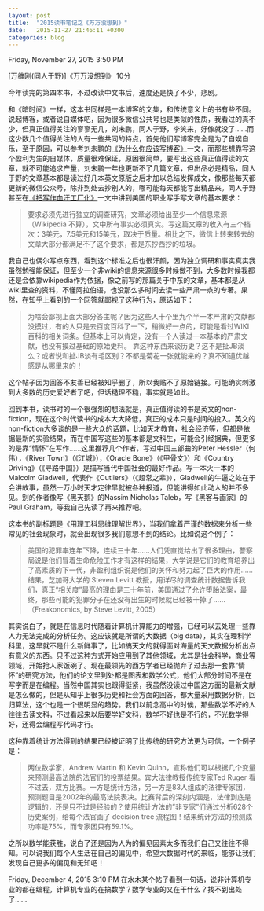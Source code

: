 ```yaml
---
layout: post
title:  "2015读书笔记之《万万没想到》"
date:   2015-11-27 21:46:11 +0300
categories: blog
---
```

Friday, November 27, 2015 3:50 PM

[万维刚(同人于野)]《万万没想到》  10分

今年读完的第四本书，不过改读中文书后，速度还是快了不少，悲剧。

和《暗时间》一样，这本书同样是一本博客的文集，和传统意义上的书有些不同。说起博客，或者说自媒体吧，因为很多微信公共号也是类似的性质，我看过的真不少，但真正值得关注的寥寥无几，刘未鹏，同人于野，李笑来，好像就没了……而这少数几个值得关注的人有一些共同的特点，首先他们写博客完全是为了自娱自乐，至于原因，可以参考刘未鹏的[《为什么你应该写博客》](http://mindhacks.cn/2009/02/15/why-you-should-start-blogging-now/)一文，而那些想靠写这个盈利为生的自媒体，质量很难保证，原因很简单，要写出这些真正值得读的文章，就不可能追求产量，刘未鹏一年也更新不了几篇文章，但出品必是精品，同人于野的文章基本都是读过好几本英文原版之后才加以总结发挥成文，像那些每天都更新的微信公众号，除非到处去抄别人的，哪可能每天都能写出精品来。同人于野甚至在[《把写作血汗工厂化》](http://www.geekonomics10000.com/454)一文中讲到美国的职业写手写文章的基本要求：

>要求必须先进行独立的调查研究，文章必须给出至少一个信息来源（Wikipedia 不算），文中所有事实必须真实。写这篇文章的收入有三个档次：3美元，7.5美元和15美元，取决于质量。相比之下，微信上转来转去的文章大部分都满足不了这个要求，都是东抄西抄的垃圾。

我自己也偶尔写点东西，看到这个标准之后也很汗颜，因为独立调研和事实真实我虽然勉强能保证，但至少一个非wiki的信息来源很多时候做不到，大多数时候我都还是会依靠wikipedia作为依据，像之前写的那篇关于中东的文章，基本都是从wiki里查的资料，不懂阿拉伯语，也没那么多时间去读一些严肃一点的专著。果然，在知乎上看到的一个回答就鄙视了这种行为，原话如下：

>为啥会鄙视上面大部分答主呢？因为这些人十个里九个半一本严肃的文献都没摸过，有的人只是去百度百科了一下，稍微好一点的，可能是看过WIKI百科的相关词条。但基本上可以肯定，没有一个人读过一本基本的严肃文献，也没有摸过基础的原始史料。
靠这种东西来谈历史？这不是扯JB淡么？或者说和扯JB淡有毛区别？不都是菊花一张就能来的？真不知道优越感是从哪里来的！

这个帖子因为回答不友善已经被知乎删了，所以我贴不了原始链接。可能确实刺激到大多数的历史爱好者了吧，但话糙理不糙，事实就是如此。

回到本书，读书时的一个很强烈的想法就是，真正值得读的书是英文的non-fiction，现在这个时代读书的成本大大降低，真正的成本只是时间的投入。英文的non-fiction大多谈的是一些大众的话题，比如天才教育，社会经济等，但都是依据最新的实验结果，而在中国写这些的基本都是文科生，可能会引经据典，但更多的是靠“情怀”在写作……这里推荐几个作者，写过中国三部曲的Peter Hessler（何伟），《River Town》（《江城》），《Oracle Bone》（《甲骨文》）和《Country Driving》（《寻路中国》）是描写当代中国社会的最好作品。写一本火一本的Malcolm Gladwell，代表作《Outliers》（《超常之辈》），Gladwell的牛逼之处在于会讲故事，虽然一万小时天才定律早就被各种报道，但能讲得如此动人的并不多见。别的作者像写《黑天鹅》的Nassim Nicholas Taleb，写《黑客与画家》的Paul Graham，等我自己先读了再来推荐吧。

这本书的副标题是《用理工科思维理解世界》，当我们拿着严谨的数据来分析一些常见的社会现象时，就会出现很多我们意想不到的结论。比如说这个例子：

>美国的犯罪率连年下降，连续三十年……人们凭直觉给出了很多理由，警察局说是他们冒着生命危险工作才有这样的结果，大学说是它们的教育培养出了高素质的下一代，非盈利组织说是他们的关怀和努力起了巨大的作用……结果，芝加哥大学的 Steven Levitt 教授，用详尽的调查统计数据告诉我们，真正“相关度”最高的理由是三十年前，美国通过了允许堕胎法案，最终，那些可能的犯罪分子在还没有出生的时候就已经被干掉了……（Freakonomics, by Steve Levitt, 2005）

其实说白了，就是在信息时代随着计算机计算能力的增强，已经可以去处理一些靠人力无法完成的分析任务。这应该就是所谓的大数据（big data），其实在理科学科里，这早就不是什么新鲜事了，比如搞天文的就得面对海量的天文数据分析出点有意义的东西。只不过这种方式开始应用到了其他领域，尤其是社会科学，商业等领域，开始抢人家饭碗了。现在最领先的西方学者已经抛弃了过去那一套靠“情怀”的研究方法，他们的论文里到处都是图表和数学公式，他们大部分时间不是在写字而是在编程。当然中国其实也跟得挺紧，我虽然没读过中国这方面的最新文献是怎么做的，但是从知乎上很多历史和社会方面的回答，都大量采用数据分析，回归算法，这个也是一个很明显的趋势。我们以前念高中的时候，那些数学不好的人往往去读文科，不过看起来以后要学好文科，数学不好也是不行的，不光数学得好，还得会编程写代码才行。

这种靠着统计方法得到的结果已经被证明了比传统的研究方法更为可信，一个例子是：

>两位数学家，Andrew Martin 和 Kevin Quinn，宣称他们可以根据几个变量来预测最高法院的法官们的投票结果。宾大法律教授传统专家Ted Ruger 看不过去，双方比赛。一方是统计方法，另一方是83人组成的法律专家团，预测题目是2002年的最高法院表决。比赛背后的深刻内涵是，法律到底是逻辑的，还是只不过是经验的？使用统计方法的”非专家”们通过分析628个历史案例，给每个法官画了 decision tree 流程图！结果统计方法的预测成功率是75%，而专家团只有59.1%。

之所以数学能获胜，说白了还是因为人为的偏见因素太多而我们自己又往往不得知。可以说我们每个人生活在自己的偏见中，希望大数据时代的来临，能够让我们发现自己更多的偏见和无知吧！

Friday, December 4, 2015 3:10 PM
在水木某个帖子看到一句话，说非计算机专业的都在编程，计算机专业的在搞数学？数学专业的又在干什么？找不到出处了……
